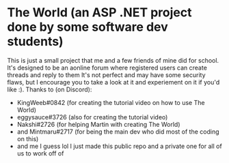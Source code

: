# The World (an ASP .NET project done by some software dev students)

This is just a small project that me and a few friends of mine did for school. It's designed to be an aonline forum where registered users can create threads and reply to them
It's not perfect and may have some security flaws, but I encourage you to take a look at it and experiement on it if you'd like :). Thanks to (on Discord):
- KingWeeb#0842 (for creating the tutorial video on how to use The World)
- eggysauce#3726 (also for creating the tutorial video)
- Nakshi#2726 (for helping Martin with creating The World)
- and Mintmaru#2717 (for being the main dev who did most of the coding on this)
- and me I guess lol I just made this public repo and a private one for all of us to work off of

